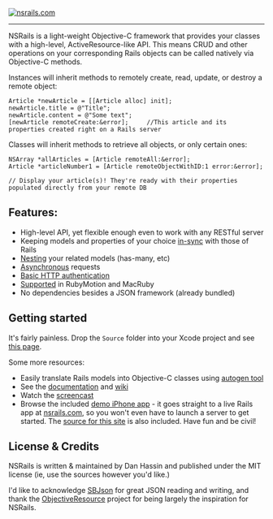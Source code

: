 [![nsrails.com](http://i.imgur.com/3FFpT.png)](http://nsrails.com/)

***

NSRails is a light-weight Objective-C framework that provides your classes with a high-level, ActiveResource-like API. This means CRUD and other operations on your corresponding Rails objects can be called natively via Objective-C methods.

Instances will inherit methods to remotely create, read, update, or destroy a remote object:

```objc
Article *newArticle = [[Article alloc] init];
newArticle.title = @"Title";
newArticle.content = @"Some text";
[newArticle remoteCreate:&error];     //This article and its properties created right on a Rails server
```

Classes will inherit methods to retrieve all objects, or only certain ones:

```objc
NSArray *allArticles = [Article remoteAll:&error];
Article *articleNumber1 = [Article remoteObjectWithID:1 error:&error];

// Display your article(s)! They're ready with their properties populated directly from your remote DB
```

Features:
--------

* High-level API, yet flexible enough even to work with any RESTful server
* Keeping models and properties of your choice [in-sync](https://github.com/dingbat/nsrails/wiki/NSRailsSync) with those of Rails
* [Nesting](https://github.com/dingbat/nsrails/wiki/Nesting) your related models (has-many, etc)
* [Asynchronous](https://github.com/dingbat/nsrails/wiki/NSRailsModel) requests
* [Basic HTTP authentication](https://github.com/dingbat/nsrails/wiki/NSRConfig)
* [Supported](https://github.com/dingbat/nsrails/tree/master/demos/ios%20-%20rubymotion) in RubyMotion and MacRuby
* No dependencies besides a JSON framework (already bundled)

Getting started
---------

It's fairly painless. Drop the `Source` folder into your Xcode project and see [this page](https://github.com/dingbat/nsrails/wiki/Getting-Started).

Some more resources:

* Easily translate Rails models into Objective-C classes using [autogen tool](https://github.com/dingbat/nsrails/tree/master/autogen)
* See the [documentation](http://dingbat.github.com/nsrails/) and [wiki](https://github.com/dingbat/nsrails/wiki)
* Watch the [screencast](http://vimeo.com/dq/nsrails)
* Browse the included [demo iPhone app](https://github.com/dingbat/nsrails/tree/master/demos/ios%20-%20objective-c) - it goes straight to a live Rails app at [nsrails.com](http://nsrails.com), so you won't even have to launch a server to get started. The [source for this site](https://github.com/dingbat/nsrails/tree/master/demos/nsrails.com) is also included. Have fun and be civil!

License & Credits
----------

NSRails is written & maintained by Dan Hassin and published under the MIT license (ie, use the sources however you'd like.)

I'd like to acknowledge [SBJson](https://github.com/stig/json-framework) for great JSON reading and writing, and thank the [ObjectiveResource](https://github.com/yfactorial/objectiveresource) project for being largely the inspiration for NSRails.